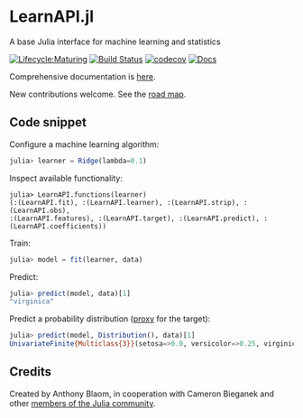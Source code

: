 # LearnAPI.jl

A base Julia interface for machine learning and statistics

[![Lifecycle:Maturing](https://img.shields.io/badge/Lifecycle-Maturing-007EC6)](ROADMAP.md)
[![Build Status](https://github.com/JuliaAI/LearnAPI.jl/workflows/CI/badge.svg)](https://github.com/JuliaAI/LearnAPI.jl/actions)
[![codecov](https://codecov.io/gh/JuliaAI/LearnAPI.jl/graph/badge.svg?token=9IWT9KYINZ)](https://codecov.io/gh/JuliaAI/LearnAPI.jl?branch=dev)
[![Docs](https://img.shields.io/badge/docs-dev-blue.svg)](https://juliaai.github.io/LearnAPI.jl/dev/)

Comprehensive documentation is [here](https://juliaai.github.io/LearnAPI.jl/dev/).

New contributions welcome. See the [road map](ROADMAP.md).

## Code snippet

Configure a machine learning algorithm:

```julia
julia> learner = Ridge(lambda=0.1)
```

Inspect available functionality:

```
julia> LearnAPI.functions(learner)
(:(LearnAPI.fit), :(LearnAPI.learner), :(LearnAPI.strip), :(LearnAPI.obs), 
:(LearnAPI.features), :(LearnAPI.target), :(LearnAPI.predict), :(LearnAPI.coefficients))
```

Train:

```julia
julia> model = fit(learner, data)
```

Predict:

```julia
julia> predict(model, data)[1]
"virginica"
```

Predict a probability distribution ([proxy](https://juliaai.github.io/LearnAPI.jl/dev/kinds_of_target_proxy/#proxy_types) for the target):

```julia
julia> predict(model, Distribution(), data)[1]
UnivariateFinite{Multiclass{3}}(setosa=>0.0, versicolor=>0.25, virginica=>0.75)
```

## Credits

Created by Anthony Blaom, in cooperation with Cameron Bieganek and other [members of the
Julia
community](https://discourse.julialang.org/t/ann-learnapi-jl-proposal-for-a-basement-level-machine-learning-api/93048).

